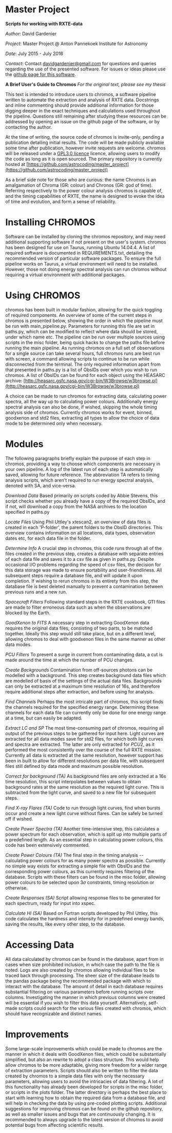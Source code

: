 Master Project
=====
**Scripts for working with RXTE-data**

*Author*: David Gardenier

*Project*: Master Project @ Anton Pannekoek Institute for Astronomy

*Date*: July 2015 - July 2016

*Contact*: Contact davidgardenier@gmail.com for questions and
queries regarding the use of the presented software. For issues or ideas
please use the [github page for this software](https://github.com/astrocoding/master_project).


**A Brief User's Guide to Chromos**
*For the original text, please see my thesis*

This text is intended to introduce users to chromos, a software pipeline written to automate the extraction and analysis of RXTE data. Docstrings and inline commenting should provide additional information for those digging deeper in the exact techniques and calculations used throughout the pipeline. Questions still remaining after studying these resources can be addressed by opening an issue on the github page of the software, or by contacting the author.

At the time of writing, the source code of chromos is invite-only, pending a publication detailing initial results. The code will be made publicly available some time after publication, however invite requests are welcome. chromos will be released under a [GPL3.0 licence](http://choosealicense.com/licenses/gpl-3.0/) licence, allowing users to modify the code as long as it is open sourced. The primary repository is currently hosted at
[https://github.com/astrocoding/master_project](https://github.com/astrocoding/master_project)

As a brief side note for those who are curious: the name Chromos is an amalgamation of Chroma (GR: colour) and Chronos (GR: god of time). Referring respectively to the power colour analysis chromos is capable of, and the timing capabilities of RXTE, the name is designed to evoke the idea of time and evolution, and form a sense of reliability.

# Installing CHROMOS
Software can be installed by cloning the chromos repository, and may need additional supporting software if not present on the user's system. chromos has been designed for use on Taurus, running Ubuntu 14.04.4. A list of required software is documented in REQUIREMENTS.txt, detailing the recommended version of particular software packages. To ensure the full pipeline works on Taurus, a virtual environment will need to be installed. However, those not doing energy spectral analysis can run chromos without requiring a virtual environment with additional packages.

# Using CHROMOS
chromos has been built in modular fashion, allowing for the quick toggling of required components. An overview of some of the current steps in chromos is presented below, showing the order in which the pipeline must be run with main\_pipeline.py. Parameters for running this file are set in paths.py, which can be modified to reflect where data should be stored, under which name etc. The pipeline can be run over multiple sources using scripts in the misc folder, being quick hacks to change the paths file before running the main pipeline. As running chromos on a full set of observations for a single source can take several hours, full chromos runs are best run with screen, a command allowing scripts to continue to be run while disconnected from the terminal. The only required information apart from that presented in paths.py is a list of ObsIDs over which you wish to run chromos. A list of ObsIDs can be found for each object using the HEASARC archive:
[http://heasarc.gsfc.nasa.gov/cgi-bin/W3Browse/w3browse.pl](http://heasarc.gsfc.nasa.gov/cgi-bin/W3Browse/w3browse.pl)

A choice can be made to run chromos for extracting data, calculating power spectra, all the way up to calculating power colours. Additionally energy spectral analysis can also be done, if wished, skipping the whole timing analysis side of chromos. Currently chromos works for event, binned, goodxenon and std2 files, extracting all types to allow the choice of data mode to be determined only when necessary.

# Modules
The following paragraphs briefly explain the purpose of each step in chromos, providing a way to choose which components are necessary in your own pipeline. A log of the latest run of each step is automatically saved, allowing for future reference. The abbreviation TA refers to timing analysis scripts, which aren't required to run energy spectral analysis, denoted with SA, and vice-versa. 

*Download Data* Based primarily on scripts coded by Abbie Stevens, this script checks whether you already have a copy of the required ObsIDs, and if not, will download a copy from the NASA archives to the location specified in paths.py

*Locate Files* Using Phil Uttley's xtescan2, an overview of data files is created in each 'P-folder', the parent folders to the ObsID directories. This overview contains information on all locations, data types, observation dates etc, for each data file in the folder.

*Determine Info* A crucial step in chromos, this code runs through all of the files created in the previous step, creates a database with separate entries of each data file and saves it to a csv file as given in paths.py. Despite occasional I/O problems regarding the speed of csv files, the decision for this data storage was made to ensure portability and user-friendliness. All subsequent steps require a database file, and will update it upon completion. If wishing to rerun chromos in its entirety from this step, the database file is best deleted manually to prevent a contamination between previous runs and a new run.

*Spacecraft Filters* Following standard steps in the RXTE cookbook, GTI files are made to filter erroneous data such as when the observations are blocked by the Earth. 

*GoodXenon to FITS* A necessary step in extracting GoodXenon data requires the original data files, consisting of two parts, to be matched together. Ideally this step would still take place, but on a different level, allowing chromos to deal with goodxenon files in the same manner as other data modes.

*PCU Filters* To prevent a surge in current from contaminating data, a cut is made around the time at which the number of PCU changes. 

*Create Backgrounds* Contamination from off-sources photons can be modelled with a background. This step creates background data files which are modelled of basis of the settings of the actual data files. Backgrounds can only be extracted at a maximum time resolution of 16s, and therefore require additional steps after extraction, and before using for analysis.

*Find Channels* Perhaps the most intricate part of chromos, this script finds the channels required for the specified energy range. Determining these channels for each data file can currently only be done for one energy range at a time, but can easily be adapted.

*Extract LC and SP* The most time-consuming part of chromos, requiring all output of the previous steps to be gathered for input here. Light curves are extracted for all data modes save for std2 files, for which both light curves and spectra are extracted. The latter are only extracted for $PCU2$, as it performed the most consistently over the course of the full RXTE mission. Currently all data is extracted at the same resolution, however support has been in built to allow for different resolutions per data file, with subsequent files still defined by data mode and maximum possible resolution.

*Correct for background (TA)* As background files are only extracted at a 16s time resolution, this script interpolates between values to obtain background rates at the same resolution as the required light curve. This is subtracted from the light curve, and saved to a new file for subsequent steps.

*Find X-ray Flares (TA)* Code to run through light curves, find when bursts occur and create a new light curve without flares. Can be safely be turned off if wished.

*Create Power Spectra (TA)* Another time-intensive step, this calculates a power spectrum for each observation, which is split up into multiple parts of a predefined length. As an essential step in calculating power colours, this code has been extensively commented.

*Create Power Colours (TA)* The final step in the timing analysis -- calculating power colours for as many power spectra as possible. Currently no simple way exists for extracting a simple file with ObsIDs and the corresponding power colours, as this currently requires filtering of the database. Scripts with these filters can be found in the misc folder, allowing power colours to be selected upon 3$\sigma$ constraints, timing resolution or otherwise.

*Create Responses (SA)* Script allowing response files to be generated for each spectrum, ready for input into xspec.

*Calculate HI (SA)* Based on Fortran scripts developed by Phil Uttley, this code calculates the hardness and intensity for in predefined energy bands, saving the results, like every other step, to the database.

# Accessing Data
All data calculated by chromos can be found in the database, apart from in cases when size prohibited inclusion, in which case the path to the file is noted. Logs are also created by chromos allowing individual files to be traced back through processing. The sheer size of the database leads to the pandas package being the recommended package with which to interact with the database. The amount of detail in each database requires substantial filtering on various parameters before running scripts over columns. Investigating the manner in which previous columns were created will be essential if you wish to filter this data yourself. Alternatively, self-made scripts could search for the various files created with chromos, which should have recognizable and distinct names.

# Improvements
Some large-scale improvements which could be made to chromos are the manner in which it deals with GoodXenon files, which could be substantially simplified, but also an rewrite to adopt a class structure. This would help allow chromos to be more adaptable, giving more freedom for a wider range of extraction parameters. Scripts should also be written to filter the data created by chromos to a simple data files with only the necessary parameters, allowing users to avoid the intricacies of data filtering. A lot of this functionality has already been developed for scripts in the misc folder, or scripts in the plots folder. The latter directory is perhaps the best place to start with learning how to obtain the required data from a database file, and will help in checking the data by using pre-coded plotting scripts. Additional suggestions for improving chromos can be found on the github repository, as well as smaller issues and bugs that are continuously changing. It is recommended to always upgrade to the latest version of chromos to avoid potential bugs from affecting scientific results.
